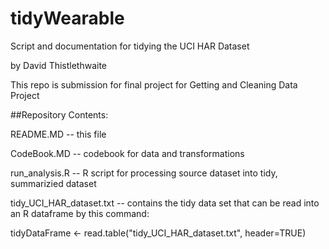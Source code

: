 # tidyWearable

Script and documentation for tidying the UCI HAR Dataset 

by David Thistlethwaite


This repo is submission for  final project for Getting and Cleaning Data Project

##Repository Contents:

README.MD  -- this file

CodeBook.MD -- codebook for data and transformations

run_analysis.R -- R script for processing source dataset into tidy, summarizied dataset

tidy\_UCI_HAR\_dataset.txt -- contains the tidy data set that can be read into an R dataframe by this command:

 tidyDataFrame <- read.table("tidy\_UCI\_HAR_dataset.txt", header=TRUE)